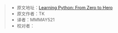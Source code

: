 > * 原文地址：[Learning Python: From Zero to Hero](https://www.freecodecamp.org/news/learning-python-from-zero-to-hero-120ea540b567/)
> * 原文作者：TK
> * 译者：MMMAY521
> * 校对者：
